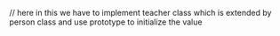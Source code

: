 // here in this we have to implement teacher class which is extended by person class 
and use prototype to initialize the value